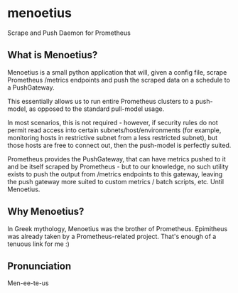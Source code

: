 # menoetius
Scrape and Push Daemon for Prometheus


## What is Menoetius?

Menoetius is a small python application that will, given a config file, scrape Prometheus /metrics endpoints and push the scraped data on a schedule to a PushGateway.

This essentially allows us to run entire Prometheus clusters to a push-model, as opposed to the standard pull-model usage.

In most scenarios, this is not required - however, if security rules do not permit read access into certain subnets/host/environments (for example, monitoring hosts in restrictive subnet from a less restricted subnet), but those hosts are free to connect out, then the push-model is perfectly suited.

Prometheus provides the PushGateway, that can have metrics pushed to it and be itself scraped by Prometheus - but to our knowledge, no such utility exists to push the output from /metrics endpoints to this gateway, leaving the push gateway more suited to custom metrics / batch scripts, etc. Until Menoetius.


## Why Menoetius?

In Greek mythology, Menoetius was the brother of Prometheus. Epimitheus was already taken by a Prometheus-related project. That's enough of a tenuous link for me :)

## Pronunciation

Men-ee-te-us

